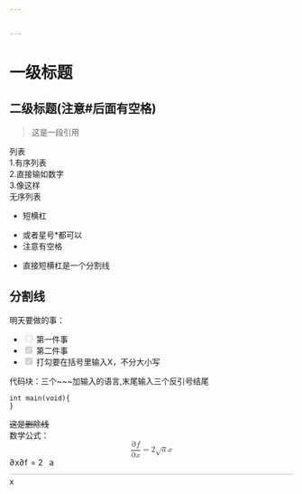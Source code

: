 ```yaml
---


---
```


<h1 id="一级标题">一级标题</h1>
<h2 id="二级标题注意后面有空格">二级标题(注意#后面有空格)</h2>
<blockquote>
<p>这是一段引用</p>
</blockquote>
<p>列表<br>
1.有序列表<br>
2.直接输如数字<br>
3.像这样<br>
无序列表</p>
<ul>
<li>短横杠</li>
</ul>
<ul>
<li>或者星号*都可以</li>
<li>注意有空格</li>
</ul>
<ul>
<li>直接短横杠是一个分割线</li>
</ul>
<h2 id="分割线">分割线</h2>
<p>明天要做的事：</p>
<ul>
<li class="task-list-item"><input type="checkbox" class="task-list-item-checkbox" disabled=""> 第一件事</li>
<li class="task-list-item"><input type="checkbox" class="task-list-item-checkbox" checked="true" disabled=""> 第二件事</li>
<li class="task-list-item"><input type="checkbox" class="task-list-item-checkbox" checked="true" disabled=""> 打勾要在括号里输入X，不分大小写</li>
</ul>
<p>代码块：三个~~~加输入的语言,末尾输入三个反引号结尾</p>
<pre class=" language-c"><code class="prism  language-c"><span class="token keyword">int</span> <span class="token function">main</span><span class="token punctuation">(</span><span class="token keyword">void</span><span class="token punctuation">)</span><span class="token punctuation">{</span>
<span class="token punctuation">}</span>   
</code></pre>
<p><s>这是删除线</s><br>
数学公式：<br>
<span class="katex--display"><span class="katex-display"><span class="katex"><span class="katex-mathml"><math xmlns="http://www.w3.org/1998/Math/MathML" display="block"><semantics><mrow><mfrac><mrow><mi mathvariant="normal">∂</mi><mi>f</mi></mrow><mrow><mi mathvariant="normal">∂</mi><mi>x</mi></mrow></mfrac><mo>=</mo><mn>2</mn><msqrt><mi>a</mi></msqrt><mi>x</mi></mrow><annotation encoding="application/x-tex">
\frac{\partial f}{\partial x} = 2\sqrt{a}x
</annotation></semantics></math></span><span class="katex-html" aria-hidden="true"><span class="base"><span class="strut" style="height: 2.05744em; vertical-align: -0.686em;"></span><span class="mord"><span class="mopen nulldelimiter"></span><span class="mfrac"><span class="vlist-t vlist-t2"><span class="vlist-r"><span class="vlist" style="height: 1.37144em;"><span class="" style="top: -2.314em;"><span class="pstrut" style="height: 3em;"></span><span class="mord"><span class="mord" style="margin-right: 0.05556em;">∂</span><span class="mord mathnormal">x</span></span></span><span class="" style="top: -3.23em;"><span class="pstrut" style="height: 3em;"></span><span class="frac-line" style="border-bottom-width: 0.04em;"></span></span><span class="" style="top: -3.677em;"><span class="pstrut" style="height: 3em;"></span><span class="mord"><span class="mord" style="margin-right: 0.05556em;">∂</span><span class="mord mathnormal" style="margin-right: 0.10764em;">f</span></span></span></span><span class="vlist-s">​</span></span><span class="vlist-r"><span class="vlist" style="height: 0.686em;"><span class=""></span></span></span></span></span><span class="mclose nulldelimiter"></span></span><span class="mspace" style="margin-right: 0.277778em;"></span><span class="mrel">=</span><span class="mspace" style="margin-right: 0.277778em;"></span></span><span class="base"><span class="strut" style="height: 1.04em; vertical-align: -0.190845em;"></span><span class="mord">2</span><span class="mord sqrt"><span class="vlist-t vlist-t2"><span class="vlist-r"><span class="vlist" style="height: 0.849155em;"><span class="svg-align" style="top: -3em;"><span class="pstrut" style="height: 3em;"></span><span class="mord" style="padding-left: 0.833em;"><span class="mord mathnormal">a</span></span></span><span class="" style="top: -2.80916em;"><span class="pstrut" style="height: 3em;"></span><span class="hide-tail" style="min-width: 0.853em; height: 1.08em;"><svg width="400em" height="1.08em" viewBox="0 0 400000 1080" preserveAspectRatio="xMinYMin slice"><path d="M95,702
c-2.7,0,-7.17,-2.7,-13.5,-8c-5.8,-5.3,-9.5,-10,-9.5,-14
c0,-2,0.3,-3.3,1,-4c1.3,-2.7,23.83,-20.7,67.5,-54
c44.2,-33.3,65.8,-50.3,66.5,-51c1.3,-1.3,3,-2,5,-2c4.7,0,8.7,3.3,12,10
s173,378,173,378c0.7,0,35.3,-71,104,-213c68.7,-142,137.5,-285,206.5,-429
c69,-144,104.5,-217.7,106.5,-221
l0 -0
c5.3,-9.3,12,-14,20,-14
H400000v40H845.2724
s-225.272,467,-225.272,467s-235,486,-235,486c-2.7,4.7,-9,7,-19,7
c-6,0,-10,-1,-12,-3s-194,-422,-194,-422s-65,47,-65,47z
M834 80h400000v40h-400000z"></path></svg></span></span></span><span class="vlist-s">​</span></span><span class="vlist-r"><span class="vlist" style="height: 0.190845em;"><span class=""></span></span></span></span></span><span class="mord mathnormal">x</span></span></span></span></span></span></p>

